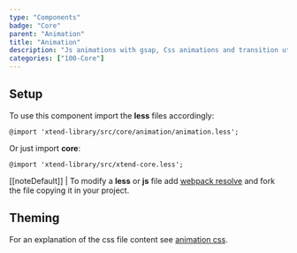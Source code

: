 ```yaml
---
type: "Components"
badge: "Core"
parent: "Animation"
title: "Animation"
description: "Js animations with gsap, Css animations and transition util with classes/mixins."
categories: ["100-Core"]
---
```


## Setup

To use this component import the **less** files accordingly:

```less
@import 'xtend-library/src/core/animation/animation.less';
```

Or just import **core**:

```less
@import 'xtend-library/src/xtend-core.less';
```

[[noteDefault]]
| To modify a **less** or **js** file add [webpack resolve](/introduction/setup#usage-webpack) and fork the file copying it in your project.

## Theming

For an explanation of the css file content see [animation css](/components/animation/css).
